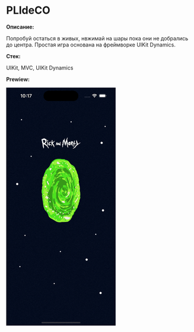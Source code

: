 # PLIdeCO

**Описание:**

Попробуй остаться в живых, нвжимай на шары пока они не добрались до центра. Простая игра основана на фреймворке UIKit Dynamics.

**Стек:**

UIKit, MVC, UIKit Dynamics

**Prewiew:**

![Image alt](https://github.com/efimovmay/RickAndMorty1221/blob/main/rec.gif)
